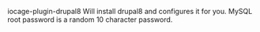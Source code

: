 iocage-plugin-drupal8
Will install drupal8 and configures it for you.
MySQL root password is a random 10 character password.